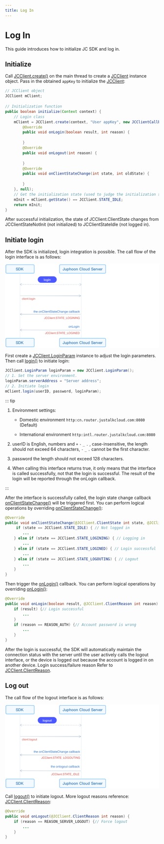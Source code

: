 ```yaml
---
title: Log In
---
```

# Log In

This guide introduces how to initialize JC SDK and log in.

## Initialize

Call
[JCClient.create()](https://developer.juphoon.com/portal/reference/V2.1/android/com/juphoon/cloud/JCClient.html#create-android.content.Context-java.lang.String-com.juphoon.cloud.JCClientCallback-com.juphoon.cloud.JCClient.CreateParam-)
on the main thread to create a
[JCClient](https://developer.juphoon.com/portal/reference/V2.1/android/com/juphoon/cloud/JCClient.html)
instance object. Pass in the obtained `appKey` to initialize the
[JCClient](https://developer.juphoon.com/portal/reference/V2.1/android/com/juphoon/cloud/JCClient.html):

``````java
// JCClient object
JCClient mClient;

// Initialization function
public boolean initialize(Context context) {
    // Login class
    mClient = JCClient.create(context, "User appKey", new JCClientCallback() {
        @Override
        public void onLogin(boolean result, int reason) {

        }
        @Override
        public void onLogout(int reason) {

        }
        @Override
        public void onClientStateChange(int state, int oldState) {

        }
    }, null);
    // Get the initialization state (used to judge the initialization state)
    mInit = mClient.getState() == JCClient.STATE_IDLE;
    return mInit;
}
``````

After successful initialization, the state of JCClient.ClientState
changes from JCClientStateNotInit (not initialized) to JCClientStateIdle
(not logged in).

## Initiate login

After the SDK is initialized, login integration is possible. The call
flow of the login interface is as follows:

![../../../../\_images_en/workflow\_login\_android.png](../../../../_images_en/workflow_login_android.png)

First create a
[JCClient.LoginParam](https://developer.juphoon.com/portal/reference/V2.1/android/com/juphoon/cloud/JCClient.LoginParam.html)
instance to adjust the login parameters. Then call
[login()](https://developer.juphoon.com/portal/reference/V2.1/android/com/juphoon/cloud/JCClient.html#login-java.lang.String-java.lang.String-com.juphoon.cloud.JCClient.LoginParam-)
to initiate login:

``````java
JCClient.LoginParam loginParam = new JCClient.LoginParam();
// 1. Set the server environment.
loginParam.serverAddress = "Server address";
// 2. Initiate login
mClient.login(userID, password, loginParam);
``````

::: tip

1. Environment settings:

      - Domestic environment `http:cn.router.justalkcloud.com:8080`
        (Default)

      - International environment
        `http:intl.router.justalkcloud.com:8080`

2. userID is English, numbers and `+` `-` `_` `.` , case-insensitive,
    the length should not exceed 64 characters, `-` `_` `.` cannot be
    the first character.

3. password the length should not exceed 128 characters.

4. When calling this interface returns true, it only means that the
    interface is called successfully, not that the login is successful.
    The result of the login will be reported through the onLogin
    callback.

:::

After the interface is successfully called, the login state change
callback
[onClientStateChange()](https://developer.juphoon.com/portal/reference/V2.1/android/com/juphoon/cloud/JCClientCallback.html#onClientStateChange-int-int-)
will be triggered first. You can perform logical operations by
overriding
[onClientStateChange()](https://developer.juphoon.com/portal/reference/V2.1/android/com/juphoon/cloud/JCClientCallback.html#onClientStateChange-int-int-):

``````java
@Override
public void onClientStateChange(@JCClient.ClientState int state, @JCClient.ClientState int oldState) {
     if (state == JCClient.STATE_IDLE) { // Not logged in
        ...
    } else if (state == JCClient.STATE_LOGINING) { // Logging in
        ...
    } else if (state == JCClient.STATE_LOGINED) { // Login successful
        ...
    } else if (state == JCClient.STATE_LOGOUTING) { // Logout
        ...
    }
}
``````

Then trigger the
[onLogin()](https://developer.juphoon.com/portal/reference/V2.1/android/com/juphoon/cloud/JCClientCallback.html#onLogin-boolean-int-)
callback. You can perform logical operations by overriding
[onLogin()](https://developer.juphoon.com/portal/reference/V2.1/android/com/juphoon/cloud/JCClientCallback.html#onLogin-boolean-int-):

``````java
@Override
public void onLogin(boolean result, @JCClient.ClientReason int reason) {
    if (result) {// Login successful
        ...
    }
    if (reason == REASON_AUTH) {// Account password is wrong
        ...
    }
}
``````

After the login is successful, the SDK will automatically maintain the
connection status with the server until the user actively calls the
logout interface, or the device is logged out because the account is
logged in on another device. Login success/failure reason Refer to
[JCClient.ClientReason](https://developer.juphoon.com/portal/reference/V2.1/android/com/juphoon/cloud/JCClient.html#REASON_ANOTHER_DEVICE_LOGINED).

## Log out

The call flow of the logout interface is as follows:

![../../../../\_images_en/workflow\_logout\_android.png](../../../../_images_en/workflow_logout_android.png)

Call
[logout()](https://developer.juphoon.com/portal/reference/V2.1/android/com/juphoon/cloud/JCClient.html#logout--)
to initiate logout. More logout reasons reference:
[JCClient.ClientReason](https://developer.juphoon.com/portal/reference/V2.1/android/com/juphoon/cloud/JCClient.html#REASON_ANOTHER_DEVICE_LOGINED):

``````java
@Override
public void onLogout(@JCClient.ClientReason int reason) {
    if (reason == REASON_SERVER_LOGOUT) {// Force logout
        ...
    }
}
``````
